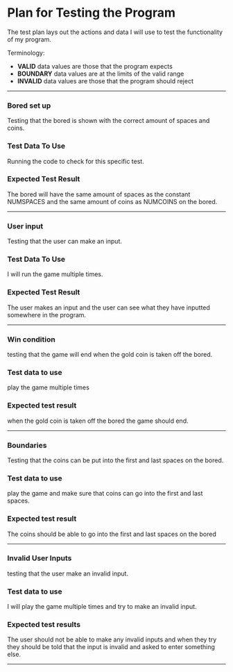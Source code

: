 # Plan for Testing the Program

The test plan lays out the actions and data I will use to test the functionality of my program.

Terminology:

- **VALID** data values are those that the program expects
- **BOUNDARY** data values are at the limits of the valid range
- **INVALID** data values are those that the program should reject

---

### Bored set up

Testing that the bored is shown with the correct amount of spaces and coins. 

### Test Data To Use

Running the code to check for this specific test.

### Expected Test Result

The bored will have the same amount of spaces as the constant NUMSPACES and the same amount of coins as NUMCOINS on the bored.

---

### User input

Testing that the user can make an input.

### Test Data To Use

I will run the game multiple times.

### Expected Test Result

The user makes an input and the user can see what they have inputted somewhere in the program.


---


### Win condition 

testing that the game will end when the gold coin is taken off the bored.

### Test data to use

play the game multiple times 

### Expected test result 
 
when the gold coin is taken off the bored the game should end.

---

### Boundaries 

Testing that the coins can be put into the first and last spaces on the bored.

### Test data to use

play the game and make sure that coins can go into the first and last spaces.

### Expected test result 

The coins should be able to go into the first and last spaces on the bored 

---

### Invalid User Inputs

testing that the user make an invalid input.

### Test data to use

I will play the game multiple times and try to make an invalid input.

### Expected test results 

The user should not be able to make any invalid inputs and when they try they should be told that the input is invalid and asked to enter something else.

---




